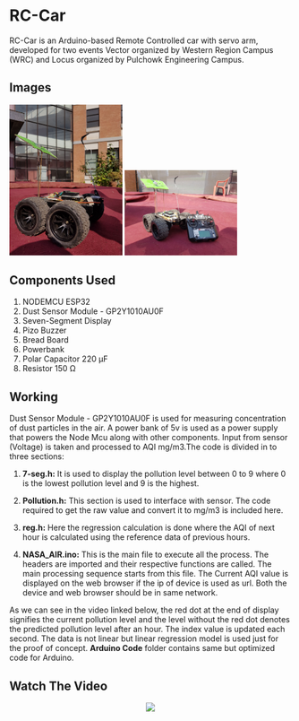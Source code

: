 # RC-Car

RC-Car is an Arduino-based Remote Controlled car with servo arm, developed for two events Vector organized by Western Region Campus (WRC) and Locus organized by Pulchowk Engineering Campus.

## Images
   <img src="./images/bot.jpg" width="40%" height="40%" />

   <img src="./images/bot+controller.jpg" width="40%" height="40%" />

## Components Used

1. NODEMCU ESP32
2. Dust Sensor Module - GP2Y1010AU0F
3. Seven-Segment Display
4. Pizo Buzzer
5. Bread Board
6. Powerbank
7. Polar Capacitor 220 µF
8. Resistor 150 Ω

## Working

Dust Sensor Module - GP2Y1010AU0F is used for measuring concentration of dust particles in the air. A power bank of 5v is used as a power supply that powers the Node Mcu along with other components. Input from sensor (Voltage) is taken and processed to AQI mg/m3.The code is divided in to three sections:

1.  **7-seg.h:**
    It is used to display the pollution level between 0 to 9 where 0 is the lowest pollution level and 9 is the highest.

2.  **Pollution.h:**
    This section is used to interface with sensor. The code required to get the raw value and convert it to mg/m3 is included here.

3.  **reg.h:**
    Here the regression calculation is done where the AQI of next hour is calculated using the reference data of previous hours.

4.  **NASA_AIR.ino:**
    This is the main file to execute all the process. The headers are imported and their respective functions are called. The main processing sequence starts from this file. The Current AQI value is displayed on the web browser if the ip of device is used as url. Both the device and web browser should be in same network.

As we can see in the video linked below, the red dot at the end of display signifies the current pollution level and the level without the red dot denotes the predicted pollution level after an hour. The index value is updated each second. The data is not linear but linear regression model is used just for the proof of concept. **Arduino Code** folder contains same but optimized code for Arduino.

## Watch The Video

<div align="center">
  <a href="https://youtu.be/RBP5poz4TrI"><img src="https://img.youtube.com/vi/RBP5poz4TrI/0.jpg"></a>
</div>
